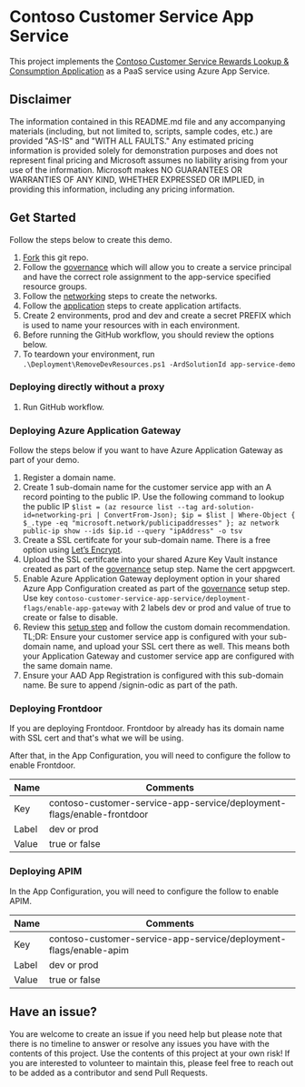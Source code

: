 # Contoso Customer Service App Service

This project implements the [Contoso Customer Service Rewards Lookup & Consumption Application](https://github.com/msft-davidlee/contoso-customer-service-app#readme) as a PaaS service using Azure App Service.

## Disclaimer

The information contained in this README.md file and any accompanying materials (including, but not limited to, scripts, sample codes, etc.) are provided "AS-IS" and "WITH ALL FAULTS." Any estimated pricing information is provided solely for demonstration purposes and does not represent final pricing and Microsoft assumes no liability arising from your use of the information. Microsoft makes NO GUARANTEES OR WARRANTIES OF ANY KIND, WHETHER EXPRESSED OR IMPLIED, in providing this information, including any pricing information.

## Get Started

Follow the steps below to create this demo.

1. [Fork](https://docs.github.com/en/get-started/quickstart/fork-a-repo) this git repo.
2. Follow the [governance](https://github.com/msft-davidlee/contoso-governance) which will allow you to create a service principal and have the correct role assignment to the app-service specified resource groups.
3. Follow the [networking](https://github.com/msft-davidlee/contoso-networking) steps to create the networks.
4. Follow the [application](https://github.com/msft-davidlee/contoso-customer-service-app) steps to create application artifacts.
5. Create 2 environments, prod and dev and create a secret PREFIX which is used to name your resources with in each environment.
6. Before running the GitHub workflow, you should review the options below.
7. To teardown your environment, run ``` .\Deployment\RemoveDevResources.ps1 -ArdSolutionId app-service-demo ```

### Deploying directly without a proxy

1. Run GitHub workflow.

### Deploying Azure Application Gateway

Follow the steps below if you want to have Azure Application Gateway as part of your demo.

1. Register a domain name.
2. Create 1 sub-domain name for the customer service app with an A record pointing to the public IP. Use the following command to lookup the public IP ``` $list = (az resource list --tag ard-solution-id=networking-pri | ConvertFrom-Json); $ip = $list | Where-Object { $_.type -eq "microsoft.network/publicipaddresses" }; az network public-ip show --ids $ip.id --query "ipAddress" -o tsv ```
3. Create a SSL certifcate for your sub-domain name. There is a free option using [Let’s Encrypt](https://letsencrypt.org/).
4. Upload the SSL certifcate into your shared Azure Key Vault instance created as part of the [governance](https://github.com/msft-davidlee/contoso-governance) setup step. Name the cert appgwcert.
5. Enable Azure Application Gateway deployment option in your shared Azure App Configuration created as part of the [governance](https://github.com/msft-davidlee/contoso-governance) setup step. Use key ``` contoso-customer-service-app-service/deployment-flags/enable-app-gateway ``` with 2 labels dev or prod and value of true to create or false to disable.
6. Review this [setup step](https://learn.microsoft.com/en-us/azure/application-gateway/configure-web-app?tabs=customdomain%2Cazure-portal) and follow the custom domain recommendation. TL;DR: Ensure your customer service app is configured with your sub-domain name, and upload your SSL cert there as well. This means both your Application Gateway and customer service app are configured with the same domain name.
7. Ensure your AAD App Registration is configured with this sub-domain name. Be sure to append /signin-odic as part of the path.

### Deploying Frontdoor

If you are deploying Frontdoor. Frontdoor by already has its domain name with SSL cert and that's what we will be using. 

After that, in the App Configuration, you will need to configure the follow to enable Frontdoor.

| Name | Comments |
| --- | --- |
| Key | contoso-customer-service-app-service/deployment-flags/enable-frontdoor |
| Label | dev or prod |
| Value | true or false |

### Deploying APIM

In the App Configuration, you will need to configure the follow to enable APIM.

| Name | Comments |
| --- | --- |
| Key | contoso-customer-service-app-service/deployment-flags/enable-apim |
| Label | dev or prod |
| Value | true or false |

## Have an issue?

You are welcome to create an issue if you need help but please note that there is no timeline to answer or resolve any issues you have with the contents of this project. Use the contents of this project at your own risk! If you are interested to volunteer to maintain this, please feel free to reach out to be added as a contributor and send Pull Requests.
